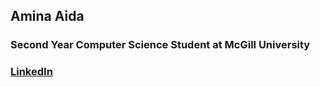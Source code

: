 ## Amina Aida

### Second Year Computer Science Student at McGill University

### [LinkedIn](https://www.linkedin.com/in/amina-aida-635683252/)

<!---
AminaAida/AminaAida is a ✨ special ✨ repository because its `README.md` (this file) appears on your GitHub profile.
You can click the Preview link to take a look at your changes.
--->

